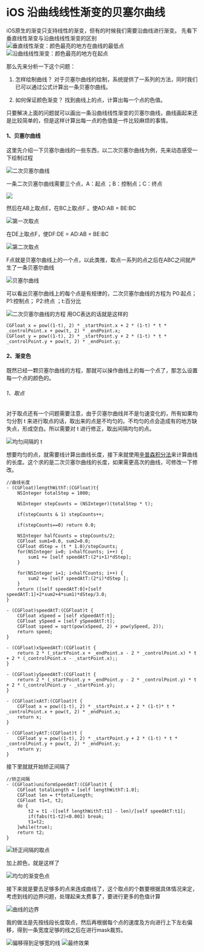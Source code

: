 # iOS 沿曲线线性渐变的贝塞尔曲线

iOS原生的渐变只支持线性的渐变，但有的时候我们需要沿曲线进行渐变。
先看下垂直线性渐变与沿曲线线性渐变的区别
![垂直线性渐变：颜色最亮的地方在曲线的最低点](http://upload-images.jianshu.io/upload_images/1681985-f5bea9e1d9f408f1.png?imageMogr2/auto-orient/strip%7CimageView2/2/w/500)
![沿曲线线性渐变：颜色最亮的地方在起点](http://upload-images.jianshu.io/upload_images/1681985-ba5176d179f77972.png?imageMogr2/auto-orient/strip%7CimageView2/2/w/500)

那么先来分析一下这个问题：

1. 怎样绘制曲线？
对于贝塞尔曲线的绘制，系统提供了一系列的方法，同时我们已可以通过公式计算出一条贝塞尔曲线。

2. 如何保证颜色渐变？
找到曲线上的点，计算出每一个点的色值。

只要解决上面的问题就可以画出一条沿曲线线性渐变的贝塞尔曲线，曲线画起来还是比较简单的，但是这样计算出每一点的色值是一件比较麻烦的事情。

#### 1、贝塞尔曲线
这里先介绍一下贝塞尔曲线的一些东西，以二次贝塞尔曲线为例，先来动态感受一下绘制过程

![二次贝塞尔曲线](http://upload-images.jianshu.io/upload_images/1681985-ccdeca82b531935b.gif?imageMogr2/auto-orient/strip)

一条二次贝塞尔曲线需要三个点，A：起点  ；B：控制点；C：终点

![](http://upload-images.jianshu.io/upload_images/1681985-99b2322cd565b4c7.png?imageMogr2/auto-orient/strip%7CimageView2/2/w/520)

然后在AB上取点E，在BC上取点F 。使AD:AB = BE:BC

![第一次取点](http://upload-images.jianshu.io/upload_images/1681985-b7817ce6361f8792.png?imageMogr2/auto-orient/strip%7CimageView2/2/w/520)

在DE上取点F，使DF:DE = AD:AB = BE:BC

![第二次取点](http://upload-images.jianshu.io/upload_images/1681985-9bbc8768a9703891.png?imageMogr2/auto-orient/strip%7CimageView2/2/w/520)

F点就是贝塞尔曲线上的一个点，以此类推，取点一系列的点之后在ABC之间就产生了一条贝塞尔曲线

![贝塞尔曲线](http://upload-images.jianshu.io/upload_images/1681985-205360f03149489d.png?imageMogr2/auto-orient/strip%7CimageView2/2/w/520)

可以看出贝塞尔曲线上的每个点是有规律的，二次贝塞尔曲线的方程为
P0:起点；P1:控制点； P2:终点 ；t:百分比

![二次贝塞尔曲线的方程](http://upload-images.jianshu.io/upload_images/1681985-7ca7bcf2f8f69db2.png?imageMogr2/auto-orient/strip%7CimageView2/2/w/1240)
用OC表达的话就是这样的
```
CGFloat x = pow((1-t), 2) * _startPoint.x + 2 * (1-t) * t * _controlPoint.x + pow(t, 2) * _endPoint.x;
CGFloat y = pow((1-t), 2) * _startPoint.y + 2 * (1-t) * t * _controlPoint.y + pow(t, 2) * _endPoint.y;
```
#### 2、渐变色
既然已经一颗贝塞尔曲线的方程，那就可以操作曲线上的每一个点了，那怎么设置每一个点的颜色的。
###### 1、取点
对于取点还有一个问题需要注意，由于贝塞尔曲线并不是匀速变化的，所有如果均匀分割 t 来进行取点的话，取出来的点是不均匀的。不均匀的点会造成有的地方缺失点，形成空白。所以需要对 t 进行修正，取出间隔均匀的点。

![均匀间隔的 t ](http://upload-images.jianshu.io/upload_images/1681985-c44f1330c9988e71.png?imageMogr2/auto-orient/strip%7CimageView2/2/w/520)

想要均匀的点，就需要线计算出曲线长度，接下来就使用[辛普森积分法](http://en.wikipedia.org/wiki/Simpson's_rule)来计算曲线的长度。这个求的是二次贝塞尔曲线的长度，如果需更高次的曲线，可修改一下修改。
```
//曲线长度
- (CGFloat)lengthWithT:(CGFloat)t{
    NSInteger totalStep = 1000;
    
    NSInteger stepCounts = (NSInteger)(totalStep * t);
    
    if(stepCounts & 1) stepCounts++;
    
    if(stepCounts==0) return 0.0;
    
    NSInteger halfCounts = stepCounts/2;
    CGFloat sum1=0.0, sum2=0.0;
    CGFloat dStep = (t * 1.0)/stepCounts;
    for(NSInteger i=0; i<halfCounts; i++) {
        sum1 += [self speedAtT:(2*i+1)*dStep];
    }
    
    for(NSInteger i=1; i<halfCounts; i++) {
        sum2 += [self speedAtT:(2*i)*dStep ];
    }
    return ([self speedAtT:0]+[self speedAtT:1]+2*sum2+4*sum1)*dStep/3.0;
}

- (CGFloat)speedAtT:(CGFloat)t {
    CGFloat xSpeed = [self xSpeedAtT:t];
    CGFloat ySpeed = [self ySpeedAtT:t];
    CGFloat speed = sqrt(pow(xSpeed, 2) + pow(ySpeed, 2));
    return speed;
}

- (CGFloat)xSpeedAtT:(CGFloat)t {
    return 2 * (_startPoint.x + _endPoint.x - 2 * _controlPoint.x) * t + 2 * (_controlPoint.x - _startPoint.x);;
}

- (CGFloat)ySpeedAtT:(CGFloat)t {
    return 2 * (_startPoint.y + _endPoint.y - 2 * _controlPoint.y) * t + 2 * (_controlPoint.y - _startPoint.y);
}

- (CGFloat)xAtT:(CGFloat)t {
    CGFloat x = pow((1-t), 2) * _startPoint.x + 2 * (1-t)* t * _controlPoint.x + pow(t, 2) * _endPoint.x;
    return x;
}

- (CGFloat)yAtT:(CGFloat)t {
    CGFloat y = pow((1-t), 2) * _startPoint.y + 2 * (1-t) * t * _controlPoint.y + pow(t, 2) * _endPoint.y;
    return y;
}
```

接下里就就开始矫正间隔了
```
//矫正间隔
- (CGFloat)uniformSpeedAtT:(CGFloat)t {
    CGFloat totalLength = [self lengthWithT:1.0];
    CGFloat len = t*totalLength; 
    CGFloat t1=t, t2;
    do {
        t2 = t1 -([self lengthWithT:t1] - len)/[self speedAtT:t1];
        if(fabs(t1-t2)<0.001) break;
        t1=t2;
    }while(true);
    return t2;
}
```
![矫正间隔的取点](http://upload-images.jianshu.io/upload_images/1681985-f7fc2ca282ca4dcf.png?imageMogr2/auto-orient/strip%7CimageView2/2/w/520)

加上颜色，就是这样了

![均匀的渐变色点](http://upload-images.jianshu.io/upload_images/1681985-b8dd24f6ba9eb05a.png?imageMogr2/auto-orient/strip%7CimageView2/2/w/520)


接下来就是要去足够多的点来连成曲线了，这个取点的个数要根据具体情况来定，
考虑到线的边界问题，处理起来太费事了，要进行更多的色值计算

![曲线的边界](http://upload-images.jianshu.io/upload_images/1681985-aa32e0c761020036.png?imageMogr2/auto-orient/strip%7CimageView2/2/w/1240)

我的做法是先按线段长度取点，然后再根据每个点的速度及方向进行上下左右偏移，得到一条宽度足够的线之后在进行mask裁剪。


![偏移得到足够宽的线](http://upload-images.jianshu.io/upload_images/1681985-0d116449a096c86b.png?imageMogr2/auto-orient/strip%7CimageView2/2/w/520)
![最终效果](http://upload-images.jianshu.io/upload_images/1681985-926b826a1ad02d08.png?imageMogr2/auto-orient/strip%7CimageView2/2/w/520)


